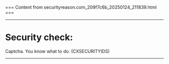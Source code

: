 === Content from securityreason.com_209f7c6b_20250124_211839.html ===


---

# Security check:

Captcha. You know what to do. (CXSECURITYIDS)

---


